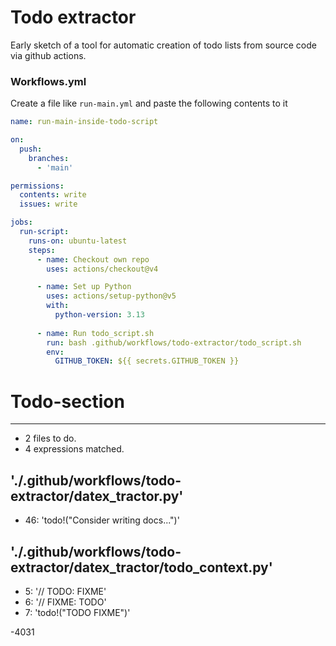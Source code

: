 # Todo extractor
Early sketch of a tool for automatic creation of todo lists from source code via github actions. 

### Workflows.yml
Create a file like `run-main.yml` and paste the following contents to it
```yml
name: run-main-inside-todo-script

on:
  push:
    branches:
      - 'main'

permissions:
  contents: write
  issues: write

jobs:
  run-script:
    runs-on: ubuntu-latest
    steps:
      - name: Checkout own repo
        uses: actions/checkout@v4

      - name: Set up Python
        uses: actions/setup-python@v5
        with: 
          python-version: 3.13
 
      - name: Run todo_script.sh
        run: bash .github/workflows/todo-extractor/todo_script.sh
        env:
          GITHUB_TOKEN: ${{ secrets.GITHUB_TOKEN }}
```
# Todo-section
---
- 2 files to do.
- 4 expressions matched.

## './.github/workflows/todo-extractor/datex_tractor.py'
- 46: 'todo!("Consider writing docs...")'
## './.github/workflows/todo-extractor/datex_tractor/todo_context.py'
- 5: '// TODO: FIXME'
- 6: '// FIXME: TODO'
- 7: 'todo!("TODO FIXME")'

-4031